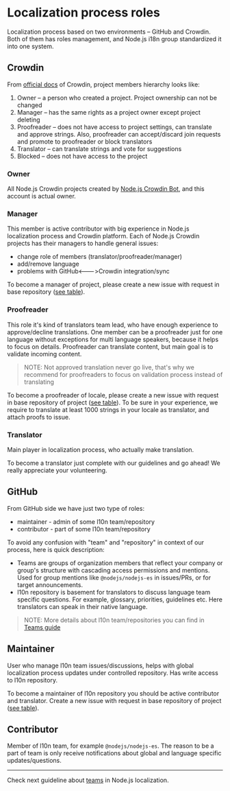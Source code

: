 # Localization process roles

Localization process based on two environments – GitHub and Crowdin. Both of them has roles management, and Node.js i18n group standardized it into one system.

## Crowdin

From [official docs](https://support.crowdin.com/modifying-project-participants-roles/#project-roles) of Crowdin, project members hierarchy looks like:

1. Owner – a person who created a project. Project ownership can not be changed
2. Manager – has the same rights as a project owner except project deleting
3. Proofreader – does not have access to project settings, can translate and approve strings. Also, proofreader can accept/discard join requests and promote to proofreader or block translators
4. Translator – can translate strings and vote for suggestions
5. Blocked – does not have access to the project

### Owner

All Node.js Crowdin projects created by [Node.js Crowdin Bot](https://github.com/nodejs-crowdin), and this account is actual owner.

### Manager

This member is active contributor with big experience in Node.js localization process and Crowdin platform. Each of Node.js Crowdin projects has their managers to handle general issues:

- change role of members (translator/proofreader/manager)
- add/remove language
- problems with GitHub<--->Crowdin integration/sync

To become a manager of project, please create a new issue with request in base repository ([see table](https://github.com/nodejs/i18n/blob/master/guides/GET_STARTED.md/#i18n-projects)).

### Proofreader

This role it's kind of translators team lead, who have enough experience to approve/decline translations. One member can be a proofreader just for one language without exceptions for multi language speakers, because it helps to focus on details. Proofreader can translate content, but main goal is to validate incoming content.

> NOTE: Not approved translation never go live, that's why we recommend for proofreaders to focus on validation process instead of translating

To become a proofreader of locale, please create a new issue with request in base repository of project ([see table](https://github.com/nodejs/i18n/blob/master/guides/GET_STARTED.md/#i18n-projects)). To be sure in your experience, we require to translate at least 1000 strings in your locale as translator, and attach proofs to issue.

### Translator

Main player in localization process, who actually make translation.

To become a translator just complete with our guidelines and go ahead! We really appreciate your volunteering.

## GitHub

From GitHub side we have just two type of roles:

- maintainer - admin of some l10n team/repository
- contributor - part of some l10n team/repository

To avoid any confusion with "team" and "repository" in context of our process, here is quick description:

- Teams are groups of organization members that reflect your company or group's structure with cascading access permissions and mentions. Used for group mentions like `@nodejs/nodejs-es` in issues/PRs, or for target announcements.
- l10n repository is basement for translators to discuss language team specific questions. For example, glossary, priorities, guidelines etc. Here translators can speak in their native language.

> NOTE: More details about l10n team/repositories you can find in [Teams guide](https://github.com/nodejs/i18n/blob/master/guides/TEAMS.md)

## Maintainer

User who manage l10n team issues/discussions, helps with global localization process updates under controlled repository. Has write access to l10n repository.

To become a maintainer of l10n repository you should be active contributor and translator. Create a new issue with request in base repository of project ([see table](https://github.com/nodejs/i18n/blob/master/guides/GET_STARTED.md/#i18n-projects)).

## Contributor

Member of l10n team, for example `@nodejs/nodejs-es`. The reason to be a part of team is only receive notifications about global and language specific updates/questions.

---

Check next guideline about [teams](https://github.com/nodejs/i18n/blob/master/guides/TEAMS.md) in Node.js localization.